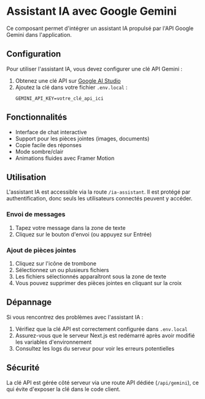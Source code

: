 # Assistant IA avec Google Gemini

Ce composant permet d'intégrer un assistant IA propulsé par l'API Google Gemini dans l'application.

## Configuration

Pour utiliser l'assistant IA, vous devez configurer une clé API Gemini :

1. Obtenez une clé API sur [Google AI Studio](https://ai.google.dev/)
2. Ajoutez la clé dans votre fichier `.env.local` :
   ```
   GEMINI_API_KEY=votre_clé_api_ici
   ```

## Fonctionnalités

- Interface de chat interactive
- Support pour les pièces jointes (images, documents)
- Copie facile des réponses
- Mode sombre/clair
- Animations fluides avec Framer Motion

## Utilisation

L'assistant IA est accessible via la route `/ia-assistant`. Il est protégé par authentification, donc seuls les utilisateurs connectés peuvent y accéder.

### Envoi de messages

1. Tapez votre message dans la zone de texte
2. Cliquez sur le bouton d'envoi (ou appuyez sur Entrée)

### Ajout de pièces jointes

1. Cliquez sur l'icône de trombone
2. Sélectionnez un ou plusieurs fichiers
3. Les fichiers sélectionnés apparaîtront sous la zone de texte
4. Vous pouvez supprimer des pièces jointes en cliquant sur la croix

## Dépannage

Si vous rencontrez des problèmes avec l'assistant IA :

1. Vérifiez que la clé API est correctement configurée dans `.env.local`
2. Assurez-vous que le serveur Next.js est redémarré après avoir modifié les variables d'environnement
3. Consultez les logs du serveur pour voir les erreurs potentielles

## Sécurité

La clé API est gérée côté serveur via une route API dédiée (`/api/gemini`), ce qui évite d'exposer la clé dans le code client. 